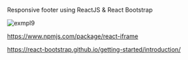 Responsive footer using ReactJS & React Bootstrap

![exmpl9](https://user-images.githubusercontent.com/99626693/202486600-a9952693-2142-4433-8606-87efff5c165d.JPG)


https://www.npmjs.com/package/react-iframe


https://react-bootstrap.github.io/getting-started/introduction/




